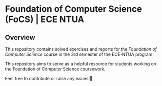 # Foundation of Computer Science (FoCS) | ECE NTUA
## Overview
This repository contains solved exercises and reports for the *Foundation of Computer Science* course in the 3rd semester of the ECE-NTUA program. <br>

This repository aims to serve as a helpful resource for students working on the Foundation of Computer Science coursework. <br>

Feel free to contribute or raise any issues!🎯
